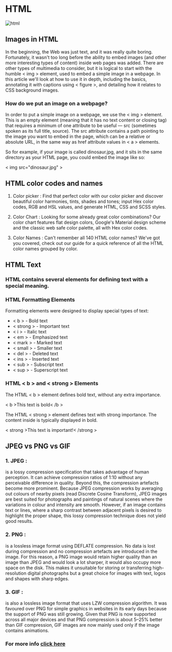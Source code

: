 # HTML

![html](https://1.bp.blogspot.com/-BvjPllHHXRs/X4_vl8sH0FI/AAAAAAAABmk/2hoBV42tgDgWoz25dWkXVAh556F_PWrewCNcBGAsYHQ/s1200/html.jpeg)

## Images in HTML

In the beginning, the Web was just text, and it was really quite boring. Fortunately, it wasn't too long before the ability to embed images (and other more interesting types of content) inside web pages was added. There are other types of multimedia to consider, but it is logical to start with the humble < img > element, used to embed a simple image in a webpage. In this article we'll look at how to use it in depth, including the basics, annotating it with captions using < figure >, and detailing how it relates to CSS background images.

### How do we put an image on a webpage?

In order to put a simple image on a webpage, we use the < img > element. This is an empty element (meaning that it has no text content or closing tag) that requires a minimum of one attribute to be useful — src (sometimes spoken as its full title, source). The src attribute contains a path pointing to the image you want to embed in the page, which can be a relative or absolute URL, in the same way as href attribute values in < a > elements.

So for example, if your image is called dinosaur.jpg, and it sits in the same directory as your HTML page, you could embed the image like so:

< img src="dinosaur.jpg" >

## HTML color codes and names

1. Color picker : Find that perfect color with our color picker and discover beautiful color harmonies, tints, shades and tones; input Hex color codes, RGB and HSL values, and generate HTML, CSS and SCSS styles.

2. Color Chart : Looking for some already great color combinations? Our color chart features flat design colors, Google's Material design scheme and the classic web safe color palette, all with Hex color codes.

3. Color Names : Can't remember all 140 HTML color names? We've got you covered, check out our guide for a quick reference of all the HTML color names grouped by color.

## HTML Text

### HTML contains several elements for defining text with a special meaning.

### HTML Formatting Elements

Formatting elements were designed to display special types of text:

+ < b > - Bold text
+ < strong > - Important text
+ < i > - Italic text
+ < em > - Emphasized text
+ < mark > - Marked text
+ < small > - Smaller text
+ < del > - Deleted text
+ < ins > - Inserted text
+ < sub > - Subscript text
+ < sup > - Superscript text

### HTML < b > and < strong > Elements

The HTML < b > element defines bold text, without any extra importance.

< b >This text is bold< /b >

The HTML < strong > element defines text with strong importance. The content inside is typically displayed in bold.

< strong >This text is important!< /strong >

## JPEG vs PNG vs GIF

### 1. JPEG :
is a lossy compression specification that takes advantage of human perception. It can achieve compression ratios of 1:10 without any perceivable difference in quality. Beyond this, the compression artefacts become more prominent. Because JPEG compression works by averaging out colours of nearby pixels (read Discrete Cosine Transform), JPEG images are best suited for photographs and paintings of natural scenes where the variations in colour and intensity are smooth. However, if an image contains text or lines, where a sharp contrast between adjacent pixels is desired to highlight the proper shape, this lossy compression technique does not yield good results.

### 2. PNG : 
is a lossless image format using DEFLATE compression. No data is lost during compression and no compression artefacts are introduced in the image. For this reason, a PNG image would retain higher quality than an image than JPEG and would look a lot sharper, it would also occupy more space on the disk. This makes it unsuitable for storing or transferring high-resolution digital photographs but a great choice for images with text, logos and shapes with sharp edges.

### 3. GIF : 
is also a lossless image format that uses LZW compression algorithm. It was favoured over PNG for simple graphics in websites in its early days because the support of PNG was still growing. Given that PNG is now supported across all major devices and that PNG compression is about 5–25% better than GIF compression, GIF images are now mainly used only if the image contains animations.

### For more info [click here](https://blog.imagekit.io/jpeg-vs-png-vs-gif-which-image-format-to-use-and-when-c8913ae3e01d)